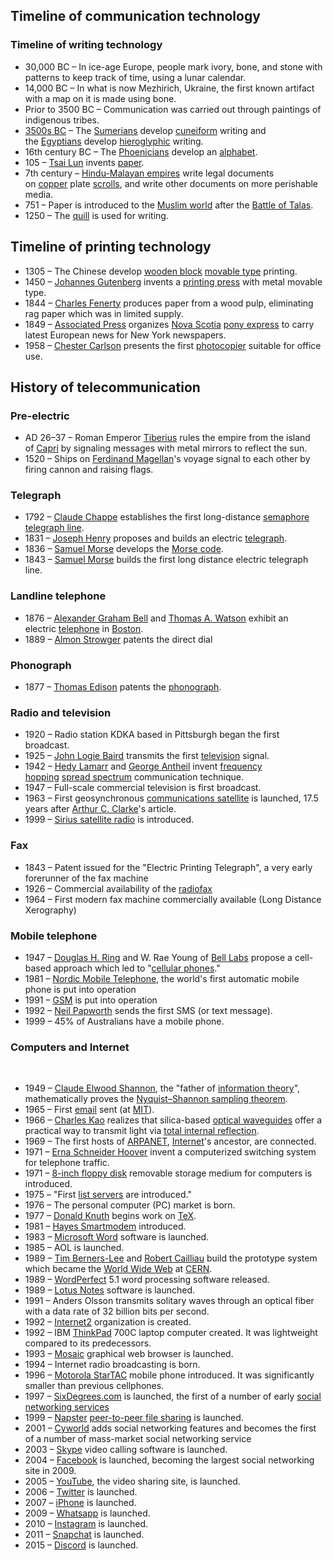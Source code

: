 <h2>Timeline of communication technology  </h2>
<h3><span id="Timeline_of_writing_technology" class="mw-headline">Timeline of writing technology</span></h3>
<ul>
<li>30,000 BC &ndash; In ice-age Europe, people mark ivory, bone, and stone with patterns to keep track of time, using a lunar calendar.<sup id="cite_ref-:0_10-0" class="reference"></sup></li>
<li>14,000 BC &ndash; In what is now Mezhirich, Ukraine, the first known artifact with a map on it is made using bone.<sup id="cite_ref-:0_10-1" class="reference"></sup></li>
<li>Prior to 3500 BC &ndash; Communication was carried out through paintings of indigenous tribes.</li>
<li><a title="35th century BC" href="https://en.wikipedia.org/wiki/35th_century_BC">3500s BC</a>&nbsp;&ndash; The&nbsp;<a title="Sumer" href="https://en.wikipedia.org/wiki/Sumer">Sumerians</a>&nbsp;develop&nbsp;<a class="mw-redirect" title="Cuneiform (script)" href="https://en.wikipedia.org/wiki/Cuneiform_(script)">cuneiform</a>&nbsp;writing and the&nbsp;<a title="Egypt" href="https://en.wikipedia.org/wiki/Egypt">Egyptians</a>&nbsp;develop&nbsp;<a title="Egyptian hieroglyphs" href="https://en.wikipedia.org/wiki/Egyptian_hieroglyphs">hieroglyphic</a>&nbsp;writing.</li>
<li>16th century BC &ndash; The&nbsp;<a title="Phoenicia" href="https://en.wikipedia.org/wiki/Phoenicia">Phoenicians</a>&nbsp;develop an&nbsp;<a title="Alphabet" href="https://en.wikipedia.org/wiki/Alphabet">alphabet</a>.</li>
<li>105 &ndash;&nbsp;<a class="mw-redirect" title="Tsai Lun" href="https://en.wikipedia.org/wiki/Tsai_Lun">Tsai Lun</a>&nbsp;invents&nbsp;<a title="Paper" href="https://en.wikipedia.org/wiki/Paper">paper</a>.</li>
<li>7th century &ndash;&nbsp;<a class="mw-redirect" title="Hindu-Malayan empires" href="https://en.wikipedia.org/wiki/Hindu-Malayan_empires">Hindu-Malayan empires</a>&nbsp;write legal documents on&nbsp;<a title="Copper" href="https://en.wikipedia.org/wiki/Copper">copper</a>&nbsp;plate&nbsp;<a title="Scroll" href="https://en.wikipedia.org/wiki/Scroll">scrolls</a>, and write other documents on more perishable media.</li>
<li>751 &ndash; Paper is introduced to the&nbsp;<a title="Muslim world" href="https://en.wikipedia.org/wiki/Muslim_world">Muslim world</a>&nbsp;after the&nbsp;<a title="Battle of Talas" href="https://en.wikipedia.org/wiki/Battle_of_Talas">Battle of Talas</a>.</li>
<li>1250 &ndash; The&nbsp;<a title="Quill" href="https://en.wikipedia.org/wiki/Quill">quill</a>&nbsp;is used for writing.<sup id="cite_ref-:0_10-2" class="reference"></sup></li>
</ul>
<h2><span id="Timeline_of_printing_technology" class="mw-headline">Timeline of printing technology</span></h2>
<ul>
<li>1305 &ndash; The Chinese develop&nbsp;<a title="Woodblock printing" href="https://en.wikipedia.org/wiki/Woodblock_printing">wooden block</a>&nbsp;<a title="Movable type" href="https://en.wikipedia.org/wiki/Movable_type">movable type</a>&nbsp;printing.</li>
<li>1450 &ndash;&nbsp;<a title="Johannes Gutenberg" href="https://en.wikipedia.org/wiki/Johannes_Gutenberg">Johannes Gutenberg</a>&nbsp;invents a&nbsp;<a title="Printing press" href="https://en.wikipedia.org/wiki/Printing_press">printing press</a>&nbsp;with metal movable type.</li>
<li>1844 &ndash;&nbsp;<a title="Charles Fenerty" href="https://en.wikipedia.org/wiki/Charles_Fenerty">Charles Fenerty</a>&nbsp;produces paper from a wood pulp, eliminating rag paper which was in limited supply.</li>
<li>1849 &ndash;&nbsp;<a title="Associated Press" href="https://en.wikipedia.org/wiki/Associated_Press">Associated Press</a>&nbsp;organizes&nbsp;<a title="Nova Scotia" href="https://en.wikipedia.org/wiki/Nova_Scotia">Nova Scotia</a>&nbsp;<a title="Pony express (newspapers)" href="https://en.wikipedia.org/wiki/Pony_express_(newspapers)">pony express</a>&nbsp;to carry latest European news for New York newspapers.</li>
<li>1958 &ndash;&nbsp;<a title="Chester Carlson" href="https://en.wikipedia.org/wiki/Chester_Carlson">Chester Carlson</a>&nbsp;presents the first&nbsp;<a title="Photocopier" href="https://en.wikipedia.org/wiki/Photocopier">photocopier</a>&nbsp;suitable for office use.</li>
</ul>
<h2><span id="History_of_telecommunication" class="mw-headline">History of telecommunication</span></h2>
<h3><span id="Pre-electric" class="mw-headline">Pre-electric</span></h3>
<ul>
<li>AD 26&ndash;37 &ndash; Roman Emperor&nbsp;<a title="Tiberius" href="https://en.wikipedia.org/wiki/Tiberius">Tiberius</a>&nbsp;rules the empire from the island of&nbsp;<a title="Capri" href="https://en.wikipedia.org/wiki/Capri">Capri</a>&nbsp;by signaling messages with metal mirrors to reflect the sun.</li>
<li>1520 &ndash; Ships on&nbsp;<a title="Ferdinand Magellan" href="https://en.wikipedia.org/wiki/Ferdinand_Magellan">Ferdinand Magellan</a>'s voyage signal to each other by firing cannon and raising flags.</li>
</ul>
<h3><span id="Telegraph" class="mw-headline">Telegraph</span></h3>
<ul>
<li>1792 &ndash;&nbsp;<a title="Claude Chappe" href="https://en.wikipedia.org/wiki/Claude_Chappe">Claude Chappe</a>&nbsp;establishes the first long-distance&nbsp;<a class="mw-redirect" title="Semaphore line" href="https://en.wikipedia.org/wiki/Semaphore_line">semaphore telegraph line</a>.</li>
<li>1831 &ndash;&nbsp;<a title="Joseph Henry" href="https://en.wikipedia.org/wiki/Joseph_Henry">Joseph Henry</a>&nbsp;proposes and builds an electric&nbsp;<a title="Telegraphy" href="https://en.wikipedia.org/wiki/Telegraphy">telegraph</a>.</li>
<li>1836 &ndash;&nbsp;<a title="Samuel Morse" href="https://en.wikipedia.org/wiki/Samuel_Morse">Samuel Morse</a>&nbsp;develops the&nbsp;<a title="Morse code" href="https://en.wikipedia.org/wiki/Morse_code">Morse code</a>.</li>
<li>1843 &ndash;&nbsp;<a title="Samuel Morse" href="https://en.wikipedia.org/wiki/Samuel_Morse">Samuel Morse</a>&nbsp;builds the first long distance electric telegraph line.</li>
</ul>
<h3><span id="Landline_telephone" class="mw-headline">Landline telephone</span></h3>
<ul>
<li>1876 &ndash;&nbsp;<a title="Alexander Graham Bell" href="https://en.wikipedia.org/wiki/Alexander_Graham_Bell">Alexander Graham Bell</a>&nbsp;and&nbsp;<a title="Thomas A. Watson" href="https://en.wikipedia.org/wiki/Thomas_A._Watson">Thomas A. Watson</a>&nbsp;exhibit an electric&nbsp;<a title="Telephone" href="https://en.wikipedia.org/wiki/Telephone">telephone</a>&nbsp;in&nbsp;<a title="Boston" href="https://en.wikipedia.org/wiki/Boston">Boston</a>.</li>
<li>1889 &ndash;&nbsp;<a class="mw-redirect" title="Almon Strowger" href="https://en.wikipedia.org/wiki/Almon_Strowger">Almon Strowger</a>&nbsp;patents the direct dial</li>
</ul>
<h3><span id="Phonograph" class="mw-headline">Phonograph</span></h3>
<ul>
<li>1877 &ndash;&nbsp;<a title="Thomas Edison" href="https://en.wikipedia.org/wiki/Thomas_Edison">Thomas Edison</a>&nbsp;patents the&nbsp;<a title="Phonograph" href="https://en.wikipedia.org/wiki/Phonograph">phonograph</a>.</li>
</ul>
<h3><span id="Radio_and_television" class="mw-headline">Radio and television</span></h3>
<ul>
<li>1920 &ndash; Radio station KDKA based in Pittsburgh began the first broadcast.</li>
<li>1925 &ndash;&nbsp;<a title="John Logie Baird" href="https://en.wikipedia.org/wiki/John_Logie_Baird">John Logie Baird</a>&nbsp;transmits the first&nbsp;<a title="Television" href="https://en.wikipedia.org/wiki/Television">television</a>&nbsp;signal.</li>
<li>1942 &ndash;&nbsp;<a title="Hedy Lamarr" href="https://en.wikipedia.org/wiki/Hedy_Lamarr">Hedy Lamarr</a>&nbsp;and&nbsp;<a title="George Antheil" href="https://en.wikipedia.org/wiki/George_Antheil">George Antheil</a>&nbsp;invent&nbsp;<a class="mw-redirect" title="Frequency hopping" href="https://en.wikipedia.org/wiki/Frequency_hopping">frequency hopping</a>&nbsp;<a title="Spread spectrum" href="https://en.wikipedia.org/wiki/Spread_spectrum">spread spectrum</a>&nbsp;communication technique.</li>
<li>1947 &ndash; Full-scale commercial television is first broadcast.</li>
<li>1963 &ndash; First geosynchronous&nbsp;<a title="Communications satellite" href="https://en.wikipedia.org/wiki/Communications_satellite">communications satellite</a>&nbsp;is launched, 17.5 years after&nbsp;<a title="Arthur C. Clarke" href="https://en.wikipedia.org/wiki/Arthur_C._Clarke">Arthur C. Clarke</a>'s article.</li>
<li>1999 &ndash;&nbsp;<a class="mw-redirect" title="Sirius satellite radio" href="https://en.wikipedia.org/wiki/Sirius_satellite_radio">Sirius satellite radio</a>&nbsp;is introduced.</li>
</ul>
<h3><span id="Fax" class="mw-headline">Fax</span></h3>
<ul>
<li>1843 &ndash; Patent issued for the "Electric Printing Telegraph", a very early forerunner of the fax machine</li>
<li>1926 &ndash; Commercial availability of the&nbsp;<a title="Radiofax" href="https://en.wikipedia.org/wiki/Radiofax">radiofax</a></li>
<li>1964 &ndash; First modern fax machine commercially available (Long Distance Xerography)</li>
</ul>
<h3><span id="Mobile_telephone" class="mw-headline">Mobile telephone</span></h3>
<ul>
<li>1947 &ndash;&nbsp;<a title="Douglas H. Ring" href="https://en.wikipedia.org/wiki/Douglas_H._Ring">Douglas H. Ring</a>&nbsp;and W. Rae Young of&nbsp;<a title="Bell Labs" href="https://en.wikipedia.org/wiki/Bell_Labs">Bell Labs</a>&nbsp;propose a cell-based approach which led to "<a class="mw-redirect" title="Cellular phone" href="https://en.wikipedia.org/wiki/Cellular_phone">cellular phones</a>."</li>
<li>1981 &ndash;&nbsp;<a title="Nordic Mobile Telephone" href="https://en.wikipedia.org/wiki/Nordic_Mobile_Telephone">Nordic Mobile Telephone</a>, the world's first automatic mobile phone is put into operation</li>
<li>1991 &ndash;&nbsp;<a title="GSM" href="https://en.wikipedia.org/wiki/GSM">GSM</a>&nbsp;is put into operation</li>
<li>1992 &ndash;&nbsp;<a title="Neil Papworth" href="https://en.wikipedia.org/wiki/Neil_Papworth">Neil Papworth</a>&nbsp;sends the first SMS (or text message).</li>
<li>1999 &ndash; 45% of Australians have a mobile phone.</li>
</ul>
<h3><span id="Computers_and_Internet" class="mw-headline">Computers and Internet</span></h3>
<div class="thumb tright">&nbsp;</div>
<ul>
<li>1949 &ndash;&nbsp;<a class="mw-redirect" title="Claude Elwood Shannon" href="https://en.wikipedia.org/wiki/Claude_Elwood_Shannon">Claude Elwood Shannon</a>, the "father of&nbsp;<a title="Information theory" href="https://en.wikipedia.org/wiki/Information_theory">information theory</a>", mathematically proves the&nbsp;<a title="Nyquist&ndash;Shannon sampling theorem" href="https://en.wikipedia.org/wiki/Nyquist%E2%80%93Shannon_sampling_theorem">Nyquist&ndash;Shannon sampling theorem</a>.</li>
<li>1965 &ndash; First&nbsp;<a title="Email" href="https://en.wikipedia.org/wiki/Email">email</a>&nbsp;sent (at&nbsp;<a class="mw-redirect" title="MIT" href="https://en.wikipedia.org/wiki/MIT">MIT</a>).<sup id="cite_ref-11" class="reference"></sup></li>
<li>1966 &ndash;&nbsp;<a class="mw-redirect" title="Charles Kao" href="https://en.wikipedia.org/wiki/Charles_Kao">Charles Kao</a>&nbsp;realizes that silica-based&nbsp;<a class="mw-redirect" title="Optical waveguide" href="https://en.wikipedia.org/wiki/Optical_waveguide">optical waveguides</a>&nbsp;offer a practical way to transmit light via&nbsp;<a title="Total internal reflection" href="https://en.wikipedia.org/wiki/Total_internal_reflection">total internal reflection</a>.</li>
<li>1969 &ndash; The first hosts of&nbsp;<a title="ARPANET" href="https://en.wikipedia.org/wiki/ARPANET">ARPANET</a>,&nbsp;<a title="Internet" href="https://en.wikipedia.org/wiki/Internet">Internet</a>'s ancestor, are connected.<sup id="cite_ref-Huurdeman2003_12-0" class="reference"></sup></li>
<li>1971 &ndash;&nbsp;<a title="Erna Schneider Hoover" href="https://en.wikipedia.org/wiki/Erna_Schneider_Hoover">Erna Schneider Hoover</a>&nbsp;invent a computerized switching system for telephone traffic.</li>
<li>1971 &ndash;&nbsp;<a class="mw-redirect" title="8-inch floppy disk" href="https://en.wikipedia.org/wiki/8-inch_floppy_disk">8-inch floppy disk</a>&nbsp;removable storage medium for computers is introduced.<sup id="cite_ref-CornellTimeline_13-0" class="reference"></sup></li>
<li>1975 &ndash; "First&nbsp;<a class="mw-redirect" title="List servers" href="https://en.wikipedia.org/wiki/List_servers">list servers</a>&nbsp;are introduced."<sup id="cite_ref-CornellTimeline_13-1" class="reference"></sup></li>
<li>1976 &ndash; The personal computer (PC) market is born.</li>
<li>1977 &ndash;&nbsp;<a title="Donald Knuth" href="https://en.wikipedia.org/wiki/Donald_Knuth">Donald Knuth</a>&nbsp;begins work on&nbsp;<a title="TeX" href="https://en.wikipedia.org/wiki/TeX">TeX</a>.</li>
<li>1981 &ndash;&nbsp;<a class="mw-redirect" title="Hayes Smartmodem" href="https://en.wikipedia.org/wiki/Hayes_Smartmodem">Hayes Smartmodem</a>&nbsp;introduced.<sup id="cite_ref-null2007_14-0" class="reference"></sup></li>
<li>1983 &ndash;&nbsp;<a title="Microsoft Word" href="https://en.wikipedia.org/wiki/Microsoft_Word">Microsoft Word</a>&nbsp;software is launched.<sup id="cite_ref-ford2014_15-0" class="reference"></sup></li>
<li>1985 &ndash; AOL is launched.</li>
<li>1989 &ndash;&nbsp;<a title="Tim Berners-Lee" href="https://en.wikipedia.org/wiki/Tim_Berners-Lee">Tim Berners-Lee</a>&nbsp;and&nbsp;<a title="Robert Cailliau" href="https://en.wikipedia.org/wiki/Robert_Cailliau">Robert Cailliau</a>&nbsp;build the prototype system which became the&nbsp;<a title="World Wide Web" href="https://en.wikipedia.org/wiki/World_Wide_Web">World Wide Web</a>&nbsp;at&nbsp;<a title="CERN" href="https://en.wikipedia.org/wiki/CERN">CERN</a>.</li>
<li>1989 &ndash;&nbsp;<a title="WordPerfect" href="https://en.wikipedia.org/wiki/WordPerfect">WordPerfect</a>&nbsp;5.1 word processing software released.<sup id="cite_ref-null2007_14-1" class="reference"></sup></li>
<li>1989 &ndash;&nbsp;<a class="mw-redirect" title="Lotus Notes" href="https://en.wikipedia.org/wiki/Lotus_Notes">Lotus Notes</a>&nbsp;software is launched.<sup id="cite_ref-Kirschenbaum2013_16-0" class="reference"></sup></li>
<li>1991 &ndash; Anders Olsson transmits solitary waves through an optical fiber with a data rate of 32 billion bits per second.</li>
<li>1992 &ndash;&nbsp;<a title="Internet2" href="https://en.wikipedia.org/wiki/Internet2">Internet2</a>&nbsp;organization is created.</li>
<li>1992 &ndash; IBM&nbsp;<a title="ThinkPad" href="https://en.wikipedia.org/wiki/ThinkPad">ThinkPad</a>&nbsp;700C laptop computer created. It was lightweight compared to its predecessors.<sup id="cite_ref-null2007_14-2" class="reference"></sup></li>
<li>1993 &ndash;&nbsp;<a title="Mosaic (web browser)" href="https://en.wikipedia.org/wiki/Mosaic_(web_browser)">Mosaic</a>&nbsp;graphical web browser is launched.<sup id="cite_ref-Kirschenbaum2013_16-1" class="reference"></sup></li>
<li>1994 &ndash; Internet radio broadcasting is born.</li>
<li>1996 &ndash;&nbsp;<a title="Motorola StarTAC" href="https://en.wikipedia.org/wiki/Motorola_StarTAC">Motorola StarTAC</a>&nbsp;mobile phone introduced. It was significantly smaller than previous cellphones.<sup id="cite_ref-null2007_14-3" class="reference"></sup></li>
<li>1997 &ndash;&nbsp;<a title="SixDegrees.com" href="https://en.wikipedia.org/wiki/SixDegrees.com">SixDegrees.com</a>&nbsp;is launched, the first of a number of early&nbsp;<a title="Social networking service" href="https://en.wikipedia.org/wiki/Social_networking_service">social networking services</a></li>
<li>1999 &ndash;&nbsp;<a title="Napster" href="https://en.wikipedia.org/wiki/Napster">Napster</a>&nbsp;<a title="Peer-to-peer file sharing" href="https://en.wikipedia.org/wiki/Peer-to-peer_file_sharing">peer-to-peer file sharing</a>&nbsp;is launched.<sup id="cite_ref-null2007_14-4" class="reference"></sup></li>
<li>2001 &ndash;&nbsp;<a title="Cyworld" href="https://en.wikipedia.org/wiki/Cyworld">Cyworld</a>&nbsp;adds social networking features and becomes the first of a number of mass-market social networking service</li>
<li>2003 &ndash;&nbsp;<a title="Skype" href="https://en.wikipedia.org/wiki/Skype">Skype</a>&nbsp;video calling software is launched.</li>
<li>2004 &ndash;&nbsp;<a title="Facebook" href="https://en.wikipedia.org/wiki/Facebook">Facebook</a>&nbsp;is launched, becoming the largest social networking site in 2009.</li>
<li>2005 &ndash;&nbsp;<a title="YouTube" href="https://en.wikipedia.org/wiki/YouTube">YouTube</a>, the video sharing site, is launched.</li>
<li>2006 &ndash;&nbsp;<a title="Twitter" href="https://en.wikipedia.org/wiki/Twitter">Twitter</a>&nbsp;is launched.</li>
<li>2007 &ndash;&nbsp;<a title="IPhone" href="https://en.wikipedia.org/wiki/IPhone">iPhone</a>&nbsp;is launched.</li>
<li>2009 &ndash;&nbsp;<a class="mw-redirect" title="Whatsapp" href="https://en.wikipedia.org/wiki/Whatsapp">Whatsapp</a>&nbsp;is launched.</li>
<li>2010 &ndash;&nbsp;<a title="Instagram" href="https://en.wikipedia.org/wiki/Instagram">Instagram</a>&nbsp;is launched.</li>
<li>2011 &ndash;&nbsp;<a title="Snapchat" href="https://en.wikipedia.org/wiki/Snapchat">Snapchat</a>&nbsp;is launched.</li>
<li>2015 &ndash;&nbsp;<a title="Discord (software)" href="https://en.wikipedia.org/wiki/Discord_(software)">Discord</a>&nbsp;is launched.</li>
</ul>
